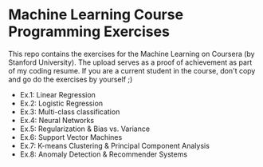 # Machine Learning Course Programming Exercises

This repo contains the exercises for the Machine Learning on Coursera (by Stanford University). The upload serves as a proof of achievement as part of my coding resume. If you are a current student in the course, don't copy and go do the exercises by yourself ;)

+ Ex.1: Linear Regression
+ Ex.2: Logistic Regression
+ Ex.3: Multi-class classification
+ Ex.4: Neural Networks
+ Ex.5: Regularization & Bias vs. Variance
+ Ex.6: Support Vector Machines
+ Ex.7: K-means Clustering & Principal Component Analysis
+ Ex.8: Anomaly Detection & Recommender Systems
